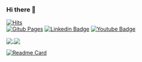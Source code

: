 ### Hi there 👋

<!--
**gotoERROR00111011/gotoERROR00111011** is a ✨ _special_ ✨ repository because its `README.md` (this file) appears on your GitHub profile.

Here are some ideas to get you started:

- 🔭 I’m currently working on ...
- 🌱 I’m currently learning ...
- 👯 I’m looking to collaborate on ...
- 🤔 I’m looking for help with ...
- 💬 Ask me about ...
- 📫 How to reach me: ...
- 😄 Pronouns: ...
- ⚡ Fun fact: ...
-->

[![Hits](https://hits.seeyoufarm.com/api/count/incr/badge.svg?url=https%3A%2F%2Fgithub.com%2FgotoERROR00111011&count_bg=%2379C83D&title_bg=%23555555&icon=&icon_color=%23E7E7E7&title=hits&edge_flat=false)](https://hits.seeyoufarm.com)  
[![Gitub Pages](http://img.shields.io/badge/-GitHub%20Pages-black?style=flat-square&logo=github&link=https://zzsza.github.io/)](https://gotoerror00111011.github.io/)
[![Linkedin Badge](https://img.shields.io/badge/-LinkedIn-blue?style=flat-square&logo=Linkedin&logoColor=white&link=https://www.linkedin.com/in/htlim/)](https://www.linkedin.com/in/htlim/)
[![Youtube Badge](https://img.shields.io/badge/Youtube-ff0000?style=flat-square&logo=youtube&link=https://www.youtube.com/channel/UCXkL74jdZ9KLu4m892-_24g)](https://www.youtube.com/channel/UCXkL74jdZ9KLu4m892-_24g)

<a href="https://github.com/gotoERROR00111011">
  <img align="center" src="https://github-readme-stats.vercel.app/api?username=gotoERROR00111011&count_private=true&show_icons=true&theme=dark" />
</a>
<a href="https://github.com/gotoERROR00111011">
  <img align="center" src="https://github-readme-stats.vercel.app/api/top-langs/?username=gotoERROR00111011&layout=compact&langs_count=8&hide=scss,css,html&theme=dark" />
</a>

[![Readme Card](https://github-readme-stats.vercel.app/api/pin/?username=gotoERROR00111011&repo=gotoERROR00111011&theme=dark)](https://github.com/gotoERROR00111011/gotoERROR00111011)
